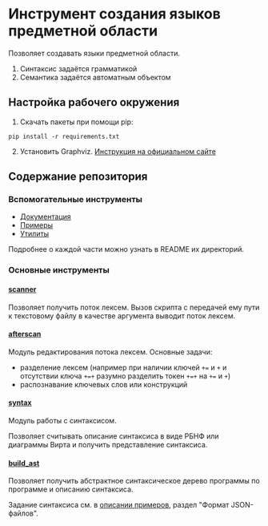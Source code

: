 # Инструмент создания языков предметной области
Позволяет создавать языки предметной области.
1. Синтаксис задаётся грамматикой
2. Семантика задаётся автоматным объектом

## Настройка рабочего окружения
1. Скачать пакеты при помощи pip:
```
pip install -r requirements.txt
```
2. Установить Graphviz. [Инструкция на официальном сайте](https://graphviz.org/download/)

## Содержание репозитория
### Вспомогательные инструменты
+ [Документация](_docs)
+ [Примеры](_examples)
+ [Утилиты](utils)

Подробнее о каждой части можно узнать в README их директорий.

### Основные инструменты
#### [scanner](scanner.py)
Позволяет получить поток лексем. Вызов скрипта с передачей ему пути к текстовому файлу в качестве аргумента выводит поток лексем.

#### [afterscan](afterscan)
Модуль редактирования потока лексем. Основные задачи:
+ разделение лексем (например при наличии ключей `+=` и `+` и отсутствии ключа `+=+` разумно разделить токен `+=+` на `+=` и `+`)
+ распознавание ключевых слов или конструкций

#### [syntax](syntax)
Модуль работы с синтаксисом.

Позволяет считывать описание синтаксиса в виде РБНФ или диаграммы Вирта и получить представление синтаксиса.

#### [build_ast](build_ast.py)
Позволяет получить абстрактное синтаксическое дерево программы по программе и описанию синтаксиса.

Задание синтаксиса см. в [описании примеров](_examples/README.md#формат-json-файлов), раздел "Формат JSON-файлов".
